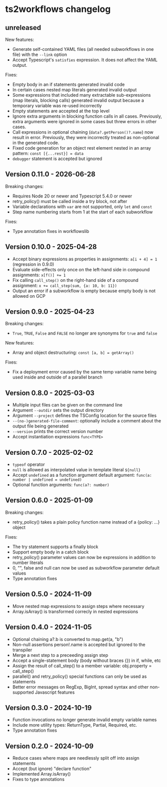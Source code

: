 # ts2workflows changelog

## unreleased

New features:

- Generate self-contained YAML files (all needed subworkflows in one file) with the `--link` option
- Accept Typescript's `satisfies` expression. It does not affect the YAML output.

Fixes:

- Empty body in an if statements generated invalid code
- In certain cases nested map literals generated invalid output
- Some expressions that included many extractable sub-expressions (map literals, blocking calls) generated invalid output because a temporary variable was re-used incorrectly
- Empty statements are accepted at the top level
- Ignore extra arguments in blocking function calls in all cases. Previously, extra arguments were ignored in some cases but threw errors in other cases.
- Call expressions in optional chaining (`data?.getPerson()?.name`) now result in error. Previously, they were incorrectly treated as non-optional in the generated code.
- Fixed code generation for an object rest element nested in an array pattern: `const [{...rest}] = data`
- `debugger` statement is accepted but ignored

## Version 0.11.0 - 2026-06-28

Breaking changes:

- Requires Node 20 or newer and Typescript 5.4.0 or newer
- retry_policy() must be called inside a try block, not after
- Variable declarations with `var` are not supported, only `let` and `const`
- Step name numbering starts from 1 at the start of each subworkflow

Fixes:

- Type annotation fixes in workflowslib

## Version 0.10.0 - 2025-04-28

- Accept binary expressions as properties in assignments: `a[i + 4] = 1` (regression in 0.9.0)
- Evaluate side-effects only once on the left-hand side in compound assignments: `x[f()] += 1`
- Fix calling `call_step()` on the right-hand side of a compound assignment: `x += call_step(sum, {a: 10, b: 11})`
- Output an error if a subworkflow is empty because empty body is not allowed on GCP

## Version 0.9.0 - 2025-04-23

Breaking changes:

- `True`, `TRUE`, `False` and `FALSE` no longer are synonyms for `true` and `false`

New features:

- Array and object destructuring: `const [a, b] = getArray()`

Fixes:

- Fix a deployment error caused by the same temp variable name being used inside and outside of a parallel branch

## Version 0.8.0 - 2025-03-03

- Multiple input files can be given on the command line
- Argument `--outdir` sets the output directory
- Argument `--project` defines the TSConfig location for the source files
- `--(no-)generated-file-comment`: optionally include a comment about the output file being generated
- `--version` prints the correct version number
- Accept instantiation expressions `func<TYPE>`

## Version 0.7.0 - 2025-02-02

- `typeof` operator
- `null` is allowed as interpolated value in template literal `${null}`
- Accept `undefined` as a function argument default argument: `func(a: number | undefined = undefined)`
- Optional function arguments: `func(a?: number)`

## Version 0.6.0 - 2025-01-09

Breaking changes:

- retry_policy() takes a plain policy function name instead of a {policy: ...} object

Fixes:

- The try statement supports a finally block
- Support empty body in a catch block
- retry_policy() parameter values can now be expressions in addition to number literals
- 0, "", false and null can now be used as subworkflow parameter default values
- Type annotation fixes

## Version 0.5.0 - 2024-11-09

- Move nested map expressions to assign steps where necessary
- Array.isArray() is transformed correcly in nested expressions

## Version 0.4.0 - 2024-11-05

- Optional chaining a?.b is converted to map.get(a, "b")
- Non-null assertions person!.name is accepted but ignored to the transpiler
- Merge a next step to a preceeding assign step
- Accept a single-statement body (body without braces {}) in if, while, etc
- Assign the result of call_step() to a member variable: obj.property = call_step()
- parallel() and retry_policy() special functions can only be used as statements
- Better error messages on RegExp, BigInt, spread syntax and other non-supported Javascript features

## Version 0.3.0 - 2024-10-19

- Function invocations no longer generate invalid empty variable names
- Include more utility types: ReturnType, Partial, Required, etc.
- Type annotation fixes

## Version 0.2.0 - 2024-10-09

- Reduce cases where maps are needlessly split off into assign statements
- Accept (but ignore) "declare function"
- Implemented Array.isArray()
- Fixes to type annotations
